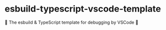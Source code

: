 # esbuild-typescript-vscode-template
🔰 The esbuild &amp; TypeScript template for debugging by VSCode 🔰
